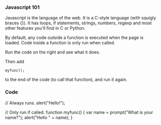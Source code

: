 ### Javascript 101

Javascript is the language of the web. It is a C-style language (with squigly braces {}). It has loops, if statements, strings, numbers, regexp and most other features you'll find in C or Python.

By default, any code outside a function is executed when the page is loaded. Code inside a function is only run when called.

Run the code on the right and see what it does.

Then add

    myfunc();

to the end of the code (to call that function), and run it again.

### Code
// Always runs.
alert("Hello!");

// Only run if called.
function myfunc() {
  var name = prompt("What is your name?");
  alert("Hello " + name);
}
